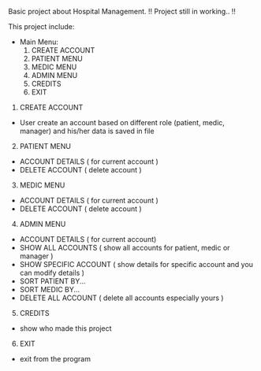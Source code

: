Basic project about Hospital Management.
!! Project still in working.. !!

This project include:
- Main Menu:
  1. CREATE ACCOUNT
  2. PATIENT MENU
  3. MEDIC MENU
  4. ADMIN MENU
  5. CREDITS
  6. EXIT

1. CREATE ACCOUNT
 - User create an account based on different role (patient, medic, manager) and his/her data is saved in file

2. PATIENT MENU
 - ACCOUNT DETAILS ( for current account )
 - DELETE ACCOUNT ( delete account )

3. MEDIC MENU
 - ACCOUNT DETAILS ( for current account )
 - DELETE ACCOUNT ( delete account )

4. ADMIN MENU
 - ACCOUNT DETAILS ( for current account)
 - SHOW ALL ACCOUNTS ( show all accounts for patient, medic or manager )
 - SHOW SPECIFIC ACCOUNT ( show details for specific account and you can modify details )
 - SORT PATIENT BY...
 - SORT MEDIC BY...
 - DELETE ALL ACCOUNT ( delete all accounts especially yours )

5. CREDITS
 - show who made this project

6. EXIT
 - exit from the program
